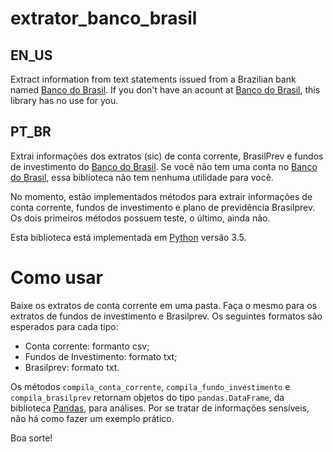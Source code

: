 # extrator_banco_brasil
## EN_US
Extract information from text statements issued from a Brazilian bank named [Banco do Brasil](http://www.bb.com.br). If you don't have an acount at [Banco do Brasil](http://www.bb.com.br), this library has no use for you.

## PT_BR
Extrai informações dos extratos (sic) de conta corrente, BrasilPrev e fundos de investimento do [Banco do Brasil](http://www.bb.com.br). Se você não tem uma conta no [Banco do Brasil](http://www.bb.com.br), essa biblioteca não tem nenhuma utilidade para você.

No momento, estão implementados métodos para extrair informações de conta corrente, fundos de investimento e plano de previdência Brasilprev. Os dois primeiros métodos possuem teste, o último, ainda não.

Esta biblioteca está implementada em [Python](http://www.python.org) versão 3.5.

# Como usar

Baixe os extratos de conta corrente em uma pasta. Faça o mesmo para os extratos de fundos de investimento e Brasilprev. Os seguintes formatos são esperados para cada tipo:
- Conta corrente: formanto csv;
- Fundos de Investimento: formato txt;
- Brasilprev: formato txt.

Os métodos `compila_conta_corrente`, `compila_fundo_investimento` e `compila_brasilprev` retornam objetos do tipo `pandas.DataFrame`, da biblioteca [Pandas](http://pandas.pydata.org/), para análises. Por se tratar de informações sensíveis, não há como fazer um exemplo prático.

Boa sorte!
